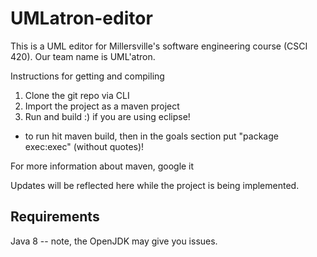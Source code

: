# UMLatron-editor

This is a UML editor for Millersville's software engineering course (CSCI 420).
Our team name is UML'atron.

Instructions for getting and compiling
1. Clone the git repo via CLI
2. Import the project as a maven project
3. Run and build :)
if you are using eclipse!
- to run hit maven build, then in the goals section put "package exec:exec" (without quotes)!

For more information about maven, google it

Updates will be reflected here while the project is being implemented.

Requirements
------------
Java 8 -- note, the OpenJDK may give you issues.
